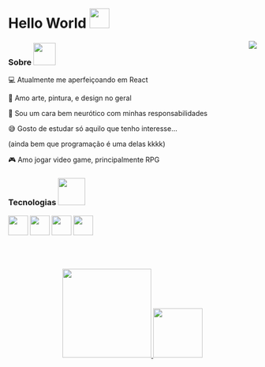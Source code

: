 <h1> 
  Hello World  
  <img height = "40px" src = "https://user-images.githubusercontent.com/92947069/154322683-0f279722-2f17-458c-aa71-fa15b23dfb33.gif" > 
</h1> 

<img align = "right" src = "https://user-images.githubusercontent.com/92947069/154335053-22a28e51-b6a5-4c86-97ff-a39511b37672.gif">

<h3>
  Sobre
  <img  height = "45px" src = "https://user-images.githubusercontent.com/92947069/154297359-5dce64e9-28cf-4ca7-a2ce-5214bd4f61f2.gif">
</h3>


  💻 Atualmente me aperfeiçoando em React

  🥰 Amo arte, pintura, e design no geral

  😤 Sou um cara bem neurótico com minhas responsabilidades

  😅 Gosto de estudar só aquilo que tenho interesse...

  (ainda bem que programação é uma delas kkkk)

  🎮 Amo jogar video game, principalmente RPG
  </div>

<h3> 
  Tecnologias 
  <img height = "55px" src = "https://user-images.githubusercontent.com/92947069/154326678-9cfb0fd3-7671-4c4f-98a1-640f7c27c714.gif" >
</h3>

<img  height = "40px" src="https://cdn.jsdelivr.net/gh/devicons/devicon/icons/html5/html5-original.svg" /> <img  height = "40px" src="https://cdn.jsdelivr.net/gh/devicons/devicon/icons/css3/css3-original.svg" />
<img  height = "40px" src="https://cdn.jsdelivr.net/gh/devicons/devicon/icons/javascript/javascript-original.svg" /> <img  height = "40px" src="https://cdn.jsdelivr.net/gh/devicons/devicon/icons/react/react-original.svg" />

<br>
<br>
<br>

<div align = "center">
<a href="https://github.com/juanvictorDev">
<img height="180em" src="https://github-readme-stats.vercel.app/api?username=juanvictorDev&show_icons=true&theme=tokyonight&include_all_commits=true&count_private=true"/>
<img height="100em" src="https://github-readme-stats.vercel.app/api/top-langs/?username=juanvictorDev&layout=compact&langs_count=7&theme=tokyonight"/>
</div>
